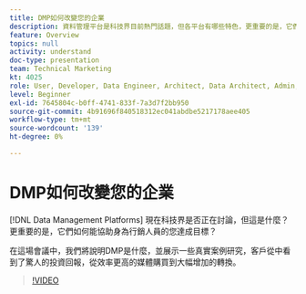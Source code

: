 ```yaml
---
title: DMP如何改變您的企業
description: 資料管理平台是科技界目前熱門話題，但各平台有哪些特色，更重要的是，它們如何協助行銷人員達成目標？ 在這場會議中，我們將說明DMP是什麼，並展示一些真實案例研究，客戶從中看到了驚人的投資回報，從效率更高的媒體購買到大幅增加的轉換。
feature: Overview
topics: null
activity: understand
doc-type: presentation
team: Technical Marketing
kt: 4025
role: User, Developer, Data Engineer, Architect, Data Architect, Admin, Leader
level: Beginner
exl-id: 7645804c-b0ff-4741-833f-7a3d7f2bb950
source-git-commit: 4b91696f840518312ec041abdbe5217178aee405
workflow-type: tm+mt
source-wordcount: '139'
ht-degree: 0%

---
```


# DMP如何改變您的企業

[!DNL Data Management Platforms] 現在科技界是否正在討論，但這是什麼？更重要的是，它們如何能協助身為行銷人員的您達成目標？

在這場會議中，我們將說明DMP是什麼，並展示一些真實案例研究，客戶從中看到了驚人的投資回報，從效率更高的媒體購買到大幅增加的轉換。

>[!VIDEO](https://video.tv.adobe.com/v/29770/?quality=12)
